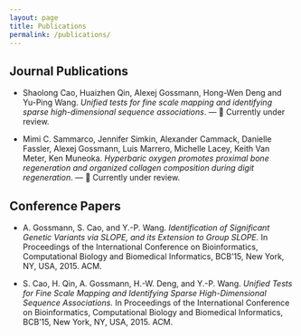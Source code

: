 ```yaml
---
layout: page
title: Publications 
permalink: /publications/
---
```


## Journal Publications

* Shaolong Cao, Huaizhen Qin, Alexej Gossmann, Hong-Wen Deng and Yu-Ping Wang. *Unified tests for fine scale mapping and identifying sparse high-dimensional sequence associations*. &mdash; :mag_right: Currently under review.

* Mimi C. Sammarco, Jennifer Simkin, Alexander Cammack, Danielle Fassler, Alexej Gossmann, Luis Marrero, Michelle Lacey, Keith Van Meter, Ken Muneoka. *Hyperbaric oxygen promotes proximal bone regeneration and organized collagen composition during digit regeneration*. &mdash; :mag_right: Currently under review.

## Conference Papers

* A. Gossmann, S. Cao, and Y.-P. Wang. *Identification of Significant Genetic Variants via SLOPE, and its Extension to Group SLOPE.* In Proceedings of the International Conference on Bioinformatics, Computational Biology and Biomedical Informatics, BCB’15, New York, NY, USA, 2015. ACM.

* S. Cao, H. Qin, A. Gossmann, H.-W. Deng, and Y.-P. Wang. *Unified Tests for Fine Scale Mapping and Identifying Sparse High-Dimensional Sequence Associations.* In Proceedings of the International Conference on Bioinformatics, Computational Biology and Biomedical Informatics, BCB’15, New York, NY, USA, 2015. ACM.
